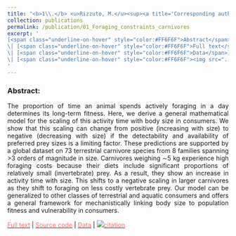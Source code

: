```yaml
---
title: "<b>1\\.</b> <u>Rizzuto, M.</u><sup><a title='Corresponding author'>✉</a></sup>, Carbone, C. and Pawar, S. (2018). **Foraging constraints reverse the scaling of activity time in carnivores.** Nature Ecology and Evolution, 2(2), 247–253. <u><i>Cover story</i></u>"
collection: publications
permalink: /publication/01_Foraging_constraints_carnivores
excerpt: '
[<span class="underline-on-hover" style="color:#FF6F6F">Abstract</span>](../publication/01_Foraging_constraints_carnivores)
\| [<span class="underline-on-hover" style="color:#FF6F6F">Full text</span>](http://rdcu.be/Ajqp)
\| [<span class="underline-on-hover" style="color:#FF6F6F">Data</span>](https://doi.org/10.6084/m9.figshare.5464150) and [<span class="underline-on-hover" style="color:#FF6F6F">Code</span>](https://doi.org/10.6084/m9.figshare.5466295)
\| [<span class="underline-on-hover" style="color:#FF6F6F"><img src="../images/bibtex.svg">citation</span>](../bibtex/01_Foraging_constraints_carnivores.bib)
'
---
```


### Abstract:

<p style='text-align: justify;'>
The proportion of time an animal spends actively foraging in a day determines its long-term fitness. Here, we derive a general mathematical model for the scaling of this activity time with body size in consumers. We show that this scaling can change from positive (increasing with size) to negative (decreasing with size) if the detectability and availability of preferred prey sizes is a limiting factor. These predictions are supported by a global dataset on 73 terrestrial carnivore species from 8 families spanning &gt;3 orders of magnitude in size. Carnivores weighing &sim;5 kg experience high foraging costs because their diets include significant proportions of relatively small (invertebrate) prey. As a result, they show an increase in activity time with size. This shifts to a negative scaling in larger carnivores as they shift to foraging on less costly vertebrate prey. Our model can be generalized to other classes of terrestrial and aquatic consumers and offers a general framework for mechanistically linking body size to population fitness and vulnerability in consumers.
</p>

[<span class="underline-on-hover" style="color:#FF6F6F">Full text</span>](http://rdcu.be/Ajqp)
\| [<span class="underline-on-hover" style="color:#FF6F6F">Source code</span>](https://doi.org/10.6084/m9.figshare.5466295)
\| [<span class="underline-on-hover" style="color:#FF6F6F">Data</span>](https://doi.org/10.6084/m9.figshare.5464150)
\| [<span class="underline-on-hover" style="color:#FF6F6F"><img src="../images/bibtex.svg">citation</span>](../bibtex/01_Foraging_constraints_carnivores.bib)
